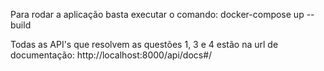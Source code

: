 Para rodar a aplicação basta executar o comando:
docker-compose up --build

Todas as API's que resolvem as questões 1, 3 e 4 estão na url de documentação:
http://localhost:8000/api/docs#/